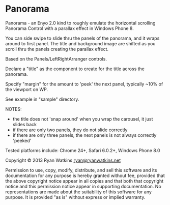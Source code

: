 Panorama
========

Panorama - an Enyo 2.0 kind to roughly emulate the horizontal scrolling Panorama Control with a parallax effect in Windows Phone 8.

You can side swipe to slide thru the panels of the panorama, and it wraps around to first panel.  The title and background image are shifted as you scroll thru the panels creating the parallax effect.

Based on the Panels/LeftRightArranger controls.

Declare a "title" as the component to create for the title across the panorama.

Specify "margin" for the amount to 'peek' the next panel, typically ~10% of the viewport on WP.

See example in "sample" directory.


NOTES:

- the title does not 'snap around' when you wrap the carousel, it just slides back
- if there are only two panels, they do not slide correctly
- if there are only three panels, the next panels is not always correctly 'peeked'


Tested platforms include: Chrome 24+, Safari 6.0.2+, Windows Phone 8.0

Copyright © 2013 Ryan Watkins <ryan@ryanwatkins.net>

Permission to use, copy, modify, distribute, and sell this software and its documentation for any purpose is hereby granted without fee, provided that the above copyright notice appear in all copies and that both that copyright notice and this permission notice appear in supporting documentation. No representations are made about the suitability of this software for any purpose. It is provided "as is" without express or implied warranty.